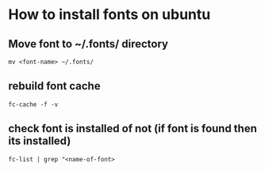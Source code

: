# How to install fonts on ubuntu

## Move font to ~/.fonts/ directory
```
mv <font-name> ~/.fonts/
```

## rebuild font cache
```
fc-cache -f -v
```
## check font is installed of not (if font is found then its installed)
```
fc-list | grep "<name-of-font>
```
